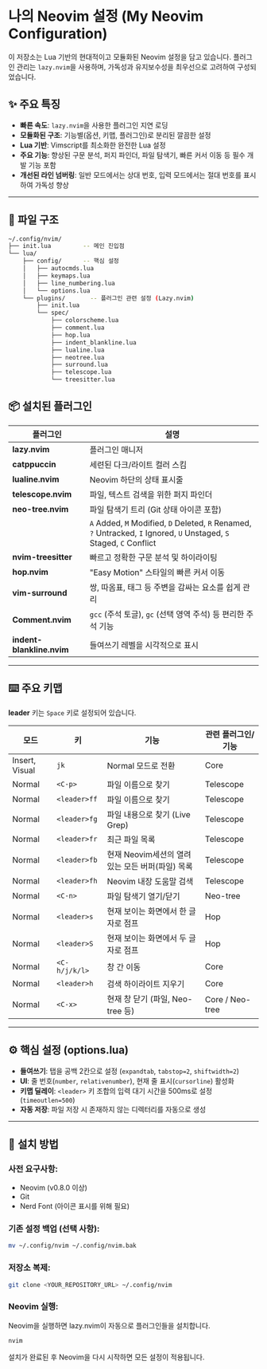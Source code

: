 # 나의 Neovim 설정 (My Neovim Configuration)

이 저장소는 Lua 기반의 현대적이고 모듈화된 Neovim 설정을 담고 있습니다. 플러그인 관리는 `lazy.nvim`을 사용하며, 가독성과 유지보수성을 최우선으로 고려하여 구성되었습니다.

## ✨ 주요 특징

* **빠른 속도**: `lazy.nvim`을 사용한 플러그인 지연 로딩
* **모듈화된 구조**: 기능별(옵션, 키맵, 플러그인)로 분리된 깔끔한 설정
* **Lua 기반**: Vimscript를 최소화한 완전한 Lua 설정
* **주요 기능**: 향상된 구문 분석, 퍼지 파인더, 파일 탐색기, 빠른 커서 이동 등 필수 개발 기능 포함
* **개선된 라인 넘버링**: 일반 모드에서는 상대 번호, 입력 모드에서는 절대 번호를 표시하여 가독성 향상

---
## 📂 파일 구조

```bash
~/.config/nvim/
├── init.lua         -- 메인 진입점
└── lua/
    ├── config/      -- 핵심 설정
    │   ├── autocmds.lua
    │   ├── keymaps.lua
    │   ├── line_numbering.lua
    │   └── options.lua
    └── plugins/       -- 플러그인 관련 설정 (Lazy.nvim)
        ├── init.lua
        └── spec/
            ├── colorscheme.lua
            ├── comment.lua
            ├── hop.lua
            ├── indent_blankline.lua
            ├── lualine.lua
            ├── neotree.lua
            ├── surround.lua
            ├── telescope.lua
            └── treesitter.lua
```

## 📦 설치된 플러그인

| 플러그인 | 설명 |
|---|---|
| **lazy.nvim** | 플러그인 매니저 |
| **catppuccin** | 세련된 다크/라이트 컬러 스킴 |
| **lualine.nvim** | Neovim 하단의 상태 표시줄 |
| **telescope.nvim** | 파일, 텍스트 검색을 위한 퍼지 파인더 |
| **neo-tree.nvim** | 파일 탐색기 트리 (Git 상태 아이콘 포함) |
| | `A` Added, `M` Modified, `D` Deleted, `R` Renamed, `?` Untracked, `I` Ignored, `U` Unstaged, `S` Staged, `C` Conflict |
| **nvim-treesitter** | 빠르고 정확한 구문 분석 및 하이라이팅 |
| **hop.nvim** | "Easy Motion" 스타일의 빠른 커서 이동 |
| **vim-surround** | 쌍, 따옴표, 태그 등 주변을 감싸는 요소를 쉽게 관리 |
| **Comment.nvim** | `gcc` (주석 토글), `gc` (선택 영역 주석) 등 편리한 주석 기능 |
| **indent-blankline.nvim** | 들여쓰기 레벨을 시각적으로 표시 |

---
## ⌨️ 주요 키맵

**leader** 키는 `Space` 키로 설정되어 있습니다.

| 모드 | 키 | 기능 | 관련 플러그인/기능 |
|---|---|---|---|
| Insert, Visual | `jk` | Normal 모드로 전환 | Core |
| Normal | `<C-p>` | 파일 이름으로 찾기 | Telescope |
| Normal | `<leader>ff` | 파일 이름으로 찾기 | Telescope |
| Normal | `<leader>fg` | 파일 내용으로 찾기 (Live Grep) | Telescope |
| Normal | `<leader>fr` | 최근 파일 목록 | Telescope |
| Normal | `<leader>fb` | 현재 Neovim세션의 열려있는 모든 버퍼(파일) 목록 | Telescope |
| Normal | `<leader>fh` | Neovim 내장 도움말 검색 | Telescope |
| Normal | `<C-n>` | 파일 탐색기 열기/닫기 | Neo-tree |
| Normal | `<leader>s` | 현재 보이는 화면에서 한 글자로 점프 | Hop |
| Normal | `<leader>S` | 현재 보이는 화면에서 두 글자로 점프 | Hop |
| Normal | `<C-h/j/k/l>` | 창 간 이동 | Core |
| Normal | `<leader>h` | 검색 하이라이트 지우기 | Core |
| Normal | `<C-x>` | 현재 창 닫기 (파일, Neo-tree 등) | Core / Neo-tree |

---
## ⚙️ 핵심 설정 (options.lua)

* **들여쓰기**: 탭을 공백 2칸으로 설정 (`expandtab`, `tabstop=2`, `shiftwidth=2`)
* **UI**: 줄 번호(`number`, `relativenumber`), 현재 줄 표시(`cursorline`) 활성화
* **키맵 딜레이**: `<leader>` 키 조합의 입력 대기 시간을 500ms로 설정 (`timeoutlen=500`)
* **자동 저장**: 파일 저장 시 존재하지 않는 디렉터리를 자동으로 생성

---
## 🚀 설치 방법

### 사전 요구사항:

* Neovim (v0.8.0 이상)
* Git
* Nerd Font (아이콘 표시를 위해 필요)

### 기존 설정 백업 (선택 사항):

```bash
mv ~/.config/nvim ~/.config/nvim.bak
```

### 저장소 복제:
```bash
git clone <YOUR_REPOSITORY_URL> ~/.config/nvim
```

### Neovim 실행:
Neovim을 실행하면 lazy.nvim이 자동으로 플러그인들을 설치합니다.

```bash
nvim
```

설치가 완료된 후 Neovim을 다시 시작하면 모든 설정이 적용됩니다.
